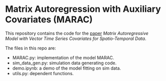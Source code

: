 # Matrix Autoregression with Auxiliary Covariates (MARAC)

This repository contains the code for the [paper](https://arxiv.org/abs/2305.15671) *Matrix Autoregressive Model with Vector Time Series Covariates for Spatio-Temporal Data*.

The files in this repo are:
- MARAC.py: implementation of the model MARAC.
- sim_data_gen.py: simulation data generating code.
- demo.ipynb: a demo of the model fitting on sim data.
- utils.py: dependent functions.
